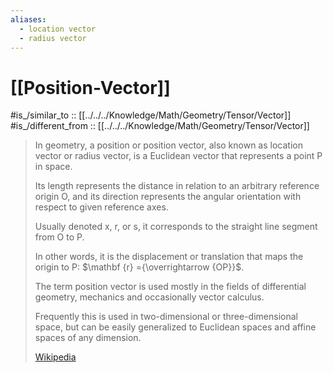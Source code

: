 ```yaml
---
aliases:
  - location vector
  - radius vector
---
```


# [[Position-Vector]] 

#is_/similar_to :: [[../../../Knowledge/Math/Geometry/Tensor/Vector]] 
#is_/different_from :: [[../../../Knowledge/Math/Geometry/Tensor/Vector]] 

> In geometry, a position 
> or position vector, also known as location vector or radius vector, 
> is a Euclidean vector that represents a point P in space. 
> 
> Its length represents the distance 
> in relation to an arbitrary reference origin O, 
> and its direction represents the angular orientation 
> with respect to given reference axes. 
> 
> Usually denoted x, r, or s, 
> it corresponds to the straight line segment from O to P.
>
> In other words, it is the displacement or translation 
> that maps the origin to P: $\mathbf {r} ={\overrightarrow {OP}}$. 
> 
> The term position vector is used mostly in the fields of 
> differential geometry, mechanics and occasionally vector calculus.
>
> Frequently this is used in two-dimensional 
> or three-dimensional space, but can be easily generalized 
> to Euclidean spaces and affine spaces of any dimension.
>
> [Wikipedia](https://en.wikipedia.org/wiki/Position%20(geometry))


